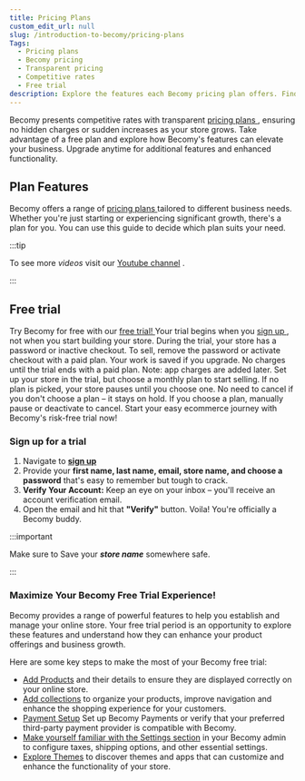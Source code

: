 ```yaml
---
title: Pricing Plans
custom_edit_url: null
slug: /introduction-to-becomy/pricing-plans
Tags:
  - Pricing plans
  - Becomy pricing
  - Transparent pricing
  - Competitive rates
  - Free trial
description: Explore the features each Becomy pricing plan offers. Find the perfect plan to suit your ecommerce needs
---
```



<head>
<meta property="twitter:description" content="Explore the features each Becomy pricing plan offers. Find the perfect plan to suit your ecommerce needs."/>
<meta property="og:url" content="https://docs-becomy.surge.sh/intoduction-to-becomy/pricing-plans/"/>
<link rel="canonical" href="https://docs-becomy.surge.sh/intoduction-to-becomy"/>
<link rel="alternate" href="https://docs-becomy.surge.sh/intoduction-to-becomy/fr" hreflang="fr"/>
</head>

Becomy presents competitive rates with transparent [pricing plans <Icon icon="fa-solid fa-arrow-up-right-from-square" />](https://becomystaging.com/pricing), ensuring no hidden charges or sudden increases as your store grows. Take advantage of a free plan and explore how Becomy's features can elevate your business. Upgrade anytime for additional features and enhanced functionality.

## Plan Features

Becomy offers a range of [pricing plans <Icon icon="fa-solid fa-arrow-up-right-from-square" />](https://becomystaging.com/pricing) tailored to different business needs. Whether you're just starting or experiencing significant growth, there's a plan for you. You can use this guide to decide which plan suits your need. 



:::tip

To see more _videos_ visit our [Youtube channel](#) <Icon icon="fa-solid fa-arrow-up-right-from-square" />.

:::

## Free trial

Try Becomy for free with our [free trial! <Icon icon="fa-solid fa-arrow-up-right-from-square" />](https://becomystaging.com/) Your trial begins when you [sign up <Icon icon="fa-solid fa-arrow-up-right-from-square" />](https://becomystaging.com/admin_users/sign_up), not when you start building your store. During the trial, your store has a password or inactive checkout. To sell, remove the password or activate checkout with a paid plan. Your work is saved if you upgrade. No charges until the trial ends with a paid plan. Note: app charges are added later. Set up your store in the trial, but choose a monthly plan to start selling. If no plan is picked, your store pauses until you choose one. No need to cancel if you don't choose a plan – it stays on hold. If you choose a plan, manually pause or deactivate to cancel. Start your easy ecommerce journey with Becomy's risk-free trial now!

### Sign up for a trial

1. Navigate to [**sign up** <Icon icon="fa-solid fa-arrow-up-right-from-square" />](https://becomystaging.com/admin_users/sign_up)
2. Provide your **first name, last name, email, store name, and choose a password** that's easy to remember but tough to crack.
3. **Verify Your Account:** Keep an eye on your inbox – you'll receive an account verification email.
4. Open the email and hit that **"Verify"** button. Voila! You're officially a Becomy buddy.

:::important

Make sure to Save your _**store name**_ somewhere safe.

:::


### Maximize Your Becomy Free Trial Experience!

Becomy provides a range of powerful features to help you establish and manage your online store. Your free trial period is an opportunity to explore these features and understand how they can enhance your product offerings and business growth.

Here are some key steps to make the most of your Becomy free trial:

- [Add Products](#) and their details to ensure they are displayed correctly on your online store.
- [Add collections](#) to organize your products, improve navigation and enhance the shopping experience for your customers.
- [Payment Setup](#) Set up Becomy Payments or verify that your preferred third-party payment provider is compatible with Becomy.
- [Make yourself familiar with the Settings section](#) in your Becomy admin to configure taxes, shipping options, and other essential settings.
- [Explore Themes](#) to discover themes and apps that can customize and enhance the functionality of your store.

